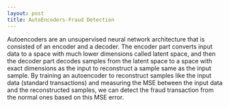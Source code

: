 ```yaml
---
layout: post
title: AutoEncoders-Fraud Detection
---
```


<link rel="stylesheet" href="https://cdnjs.cloudflare.com/ajax/libs/font-awesome/4.7.0/css/font-awesome.min.css">

<a href='https://github.com/Sk7w4tch3r/universityProjects/blob/master/Seventh%20One/Neural%20Networks/Assignments/P3/P3.ipynb'>
<i class="fa fa-github" style="font-size:30px"></i>
</a><a href="https://github.com/Sk7w4tch3r/universityProjects/blob/master/Seventh%20One/Neural%20Networks/Assignments/P3/Report_p3.pdf">
<i class="fa fa-print" style="font-size:30px"></i>
</a>

Autoencoders are an unsupervised neural network architecture that is consisted of an encoder and a decoder. The encoder part converts input data to a space with much lower dimensions called latent space, and then the decoder part decodes samples from the latent space to a space with exact dimensions as the input to reconstruct a sample same as the input sample. By training an autoencoder to reconstruct samples like the input data (standard transactions) and measuring the MSE between the input data and the reconstructed samples, we can detect the fraud transaction from the normal ones based on this MSE error.

